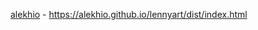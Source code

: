 [alekhio](https://alekhio.github.io/lennyart/dist/index.html)  -  https://alekhio.github.io/lennyart/dist/index.html


